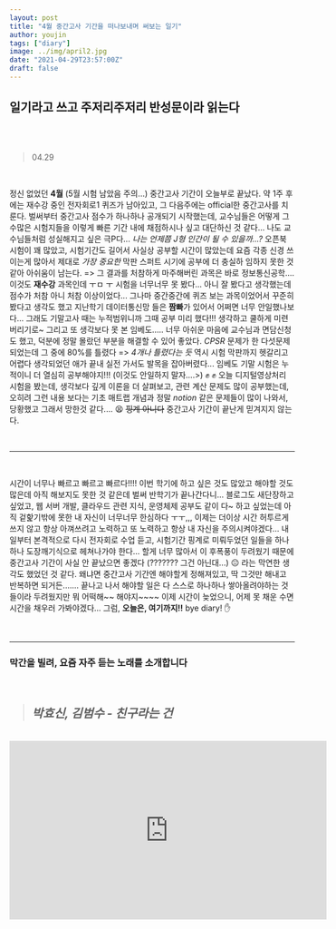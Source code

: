 ```yaml
---
layout: post
title: "4월 중간고사 기간을 떠나보내며 써보는 일기"
author: youjin
tags: ["diary"]
image: ../img/april2.jpg
date: "2021-04-29T23:57:00Z"
draft: false
---
```



## 일기라고 쓰고 주저리주저리 반성문이라 읽는다
<br><br>

> 04.29
<br>

정신 없었던 **4월** (5월 시험 남았음 주의...) 중간고사 기간이 오늘부로 끝났다. 약 1주 후에는 재수강 중인 전자회로1 퀴즈가 남아있고, 그 다음주에는 official한 중간고사를 치룬다. 벌써부터 중간고사 점수가 하나하나 공개되기 시작했는데, 교수님들은 어떻게 그 수많은 시험지들을 이렇게 빠른 기간 내에 채점하시나 싶고 대단하신 것 같다... 나도 교수님들처럼 성실해지고 싶은 극P다... *나는 언제쯤 J형 인간이 될 수 있을까...?* 오픈북 시험이 꽤 많았고, 시험기간도 길어서 사실상 공부할 시간이 많았는데 요즘 각종 신경 쓰이는게 많아서 제대로 *가장 중요한* 막판 스퍼트 시기에 공부에 더 충실하 임하지 못한 것 같아 아쉬움이 남는다. => 그 결과를 처참하게 마주해버린 과목은 바로 정보통신공학.... 이것도 **재수강** 과목인데 ㅜㅁ ㅜ 시험을 너무너무 못 봤다... 아니 잘 봤다고 생각했는데 점수가 처참 아니 처참 이상이었다... 그나마 중간중간에 퀴즈 보는 과목이었어서 꾸준히 봤다고 생각도 했고 지난학기 데이터통신망 들은 **짬빠**가 있어서 어쩌면 너무 안일했나보다... 그래도 기말고사 때는 누적범위니까 그때 공부 미리 했다!!! 생각하고 쿨하게 미련 버리기로~ 그리고 또 생각보다 못 본 임베도..... 너무 아쉬운 마음에 교수님과 면담신청도 했고, 덕분에 정말 몰랐던 부분을 해결할 수 있어 좋았다. *CPSR* 문제가 한 다섯문제 되었는데 그 중에 80%를 틀렸다 => *4개나 틀렸다는 듯* 역시 시험 막판까지 헷갈리고 어렵다 생각되었던 애가 끝내 실전 가서도 발목을 잡아버렸다... 임베도 기말 시험은 누적이니 더 열심히 공부해야지!!! (이것도 안일하지 말자....>) :fist: :fist: 오늘 디지털영상처리 시험을 봤는데, 생각보다 깊게 이론을 더 살펴보고, 관련 계산 문제도 많이 공부했는데, 오히려 그런 내용 보다는 기초 매트랩 개념과 정말 *notion* 같은 문제들이 많이 나와서, 당황했고 그래서 망한것 같다.... 😫 ~~핑계 아니다~~ 중간고사 기간이 끝난게 믿겨지지 않는다.

<br>

---

<br>

시간이 너무나 빠르고 빠르고 빠르다!!!! 이번 학기에 하고 싶은 것도 많았고 해야할 것도 많은데 아직 해보지도 못한 것 같은데 벌써 반학기가 끝나간다니... 블로그도 새단장하고 싶었고, 웹 서버 개발, 클라우드 관련 지식, 운영체제 공부도 같이 다~ 하고 싶었는데 아직 겉핥기밖에 못한 내 자신이 너무너무 한심하다 ㅜㅜ,,, 이제는 더이상 시간 허투르게 쓰지 않고 항상 아껴쓰려고 노력하고 또 노력하고 항상 내 자신을 주의시켜야겠다... 내일부터 본격적으로 다시 전자회로 수업 듣고, 시험기간 핑계로 미뤄두었던 일들을 하나하나 도장깨기식으로 헤쳐나가야 한다... 할게 너무 많아서 이 후폭풍이 두려웠기 때문에 중간고사 기간이 사실 안 끝났으면 좋겠다 (??????? 그건 아닌대...) 😐 라는 막연한 생각도 했었던 것 같다. 왜냐면 중간고사 기간엔 해야할게 정해져있고, 딱 그것만 해내고 반복하면 되거든....... 끝나고 나서 해야할 일은 다 스스로 하나하나 쌓아올려야하는 것들이라 두려웠지만 뭐 어떡해~~ 해야지~~~~ 이제 시간이 늦었으니, 어제 못 채운 수면 시간을 채우러 가봐야겠다... 그럼, **오늘은, 여기까지!!** bye diary! ✋

<br>

---

### 막간을 빌려, 요즘 자주 듣는 노래를 소개합니다

<br>

> ## *박효신, 김범수 - 친구라는 건*

<br>

<iframe width="560" height="315" src="https://www.youtube.com/embed/ghl6ZCdTvtg" title="YouTube video player" frameborder="0" allow="accelerometer; autoplay; clipboard-write; encrypted-media; gyroscope; picture-in-picture" allowfullscreen></iframe>

<br>
